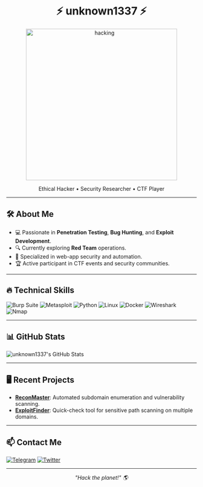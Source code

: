 <h1 align="center">⚡ unknown1337 ⚡</h1>

<p align="center">
    <img src="assets/cyber-security.gif" alt="hacking" width="400"/>
</p>

<p align="center">
  Ethical Hacker • Security Researcher • CTF Player
</p>

---

## 🛠️ About Me

- 💻 Passionate in **Penetration Testing**, **Bug Hunting**, and **Exploit Development**.
- 🔍 Currently exploring **Red Team** operations.
- 🎯 Specialized in web-app security and automation.
- 🏆 Active participant in CTF events and security communities.

---

## 🔥 Technical Skills

![Burp Suite](https://img.shields.io/badge/-Burp%20Suite-FF7139?style=flat&logo=portswigger&logoColor=white)
![Metasploit](https://img.shields.io/badge/-Metasploit-blue?style=flat&logo=Metasploit&logoColor=white)
![Python](https://img.shields.io/badge/-Python-3776AB?style=flat&logo=Python&logoColor=white)
![Linux](https://img.shields.io/badge/-Linux-FCC624?style=flat&logo=Linux&logoColor=black)
![Docker](https://img.shields.io/badge/-Docker-2496ED?style=flat&logo=Docker&logoColor=white)
![Wireshark](https://img.shields.io/badge/-Wireshark-1679A7?style=flat&logo=Wireshark&logoColor=white)
![Nmap](https://img.shields.io/badge/-Nmap-4A154B?style=flat&logo=Nmap&logoColor=white)

---

## 📊 GitHub Stats

![unknown1337's GitHub Stats](https://github-readme-stats.vercel.app/api?username=unknown1337&show_icons=true&theme=radical)

---

## 🖥️ Recent Projects

- [**ReconMaster**](#): Automated subdomain enumeration and vulnerability scanning.
- [**ExploitFinder**](#): Quick-check tool for sensitive path scanning on multiple domains.

---

## 📫 Contact Me

[![Telegram](https://img.shields.io/badge/-Telegram-0088cc?style=flat&logo=Telegram&logoColor=white)](https://t.me/unknown1337)
[![Twitter](https://img.shields.io/badge/-Twitter-1DA1F2?style=flat&logo=Twitter&logoColor=white)](https://twitter.com/unknown1337)

---

<p align="center">
   <i>"Hack the planet!" 🌎</i>
</p>
